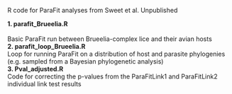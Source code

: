 R code for ParaFit analyses from Sweet et al. Unpublished

<b>1. parafit_Brueelia.R</b>
<br></br>Basic ParaFit run between Brueelia-complex lice and their avian hosts
<br><b>2. parafit_loop_Brueelia.R</b></br>
Loop for running ParaFit on a distribution of host and parasite phylogenies (e.g. sampled from a Bayesian phylogenetic analysis)
<br><b>3. Pval_adjusted.R</b></br>
Code for correcting the p-values from the ParaFitLink1 and ParaFitLink2 individual link test results
